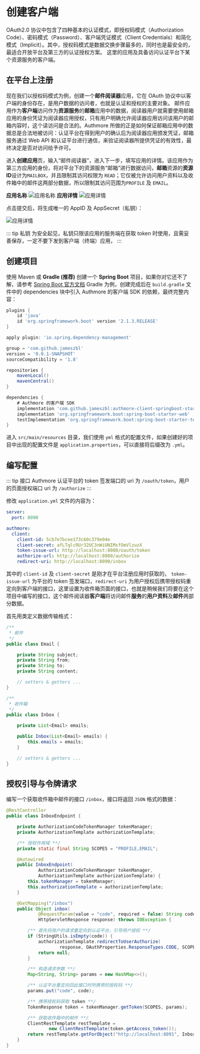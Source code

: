# 创建客户端

OAuth2.0 协议中包含了四种基本的认证模式，即授权码模式（Authorization Code）、密码模式（Password）、客户端凭证模式（Client Credentials）和简化模式（Implicit）。其中，授权码模式是数据交换步骤最多的，同时也是最安全的，最适合开放平台及第三方的认证授权方案。
这里的应用及具备访问认证平台下某个资源服务的客户端。

## 在平台上注册

现在我们以授权码模式为例，创建一个**邮件阅读器**应用，它在 OAuth 协议中以客户端的身份存在，是用户数据的访问者，也就是认证和授权的主要对象。
邮件应用作为**客户端**访问作为**资源服务**的**邮箱**应用中的数据，阅读器用户就需要使用邮箱应用的身份凭证为阅读器应用授权，只有用户明确允许阅读器应用访问该用户的邮箱内容时，这个读访问是合法的。Authmore 所做的正是如何保证邮箱应用中的数据总是合法地被访问：认证平台在得到用户的确认后为阅读器应用颁发凭证，邮箱服务通过 Web API 和认证平台进行通信，来验证阅读器所提供凭证的有效性，最终决定是否对访问给予许可。

进入**创建应用**页，输入“邮件阅读器”，进入下一步，填写应用的详情。该应用作为第三方应用的身份，将对平台下的资源服务“邮箱”进行数据访问，**邮箱**资源的**资源ID**设计为`MAILBOX`，并且限制其访问权限为 `READ`；它仅被允许访问用户资料以及收件箱中的邮件这两部分数据，所以限制其访问范围为`PROFILE` 及 `EMAIL`。

**应用名称**
![应用名称](/img/client_name.png)
**应用详情**
![应用详情](/img/client_details.png)

点击提交后，将生成唯一的 AppID 及 AppSecret（私钥）：

![应用详情](/img/client_result.png)

::: tip 私钥
为安全起见，私钥只限该应用的服务端在获取 token 时使用，且需妥善保存，一定不要下发到客户端（终端）应用，
:::

## 创建项目

使用 Maven 或 **Gradle (推荐)** 创建一个 **Spring Boot** 项目，如果你对它还不了解，请参考 [Spring Boot 官方文档](https://spring.io/projects/spring-boot) Gradle 为例，创建完成后在 `build.gradle` 文件中的 dependencies 块中引入 Authmore 的客户端 SDK 的依赖，最终完整内容：

```groovy
plugins {
    id 'java'
    id 'org.springframework.boot' version '2.1.3.RELEASE'
}

apply plugin: 'io.spring.dependency-management'

group = 'com.github.jameszbl'
version = '0.0.1-SNAPSHOT'
sourceCompatibility = '1.8'

repositories {
    mavenLocal()
    mavenCentral()
}

dependencies {
    # Authmore 的客户端 SDK
    implementation 'com.github.jameszbl:authmore-client-springboot-starter:1.0.6'
    implementation 'org.springframework.boot:spring-boot-starter-web'
    testImplementation 'org.springframework.boot:spring-boot-starter-test'
}
```

进入 `src/main/resources` 目录，我们使用 `yml` 格式的配置文件，如果创建好的项目中出现的配置文件是 `application.properties`，可以直接将后缀改为 `.yml`。

## 编写配置

::: tip 接口
Authmore 认证平台的 token 签发端口的 uri 为 `/oauth/token`，用户的页面授权端口 uri 为 `/authorize`
:::

修改 `application.yml` 文件的内容为：

```yaml
server:
  port: 8090

authmore:
  client:
    client-id: 5cb7e7bcee173c60c379e04e
    client-secret: afLTqlcRUr32UC3nWiUNIMsfOmVlzuzX
    token-issue-url: http://localhost:8080/oauth/token
    authorize-url: http://localhost:8080/authorize
    redirect-uri: http://localhost:8090/inbox
```

其中的 `client-id` 及 `client-secret` 是刚才在平台注册应用时获取的， `token-issue-url` 为平台的 token 签发端口，`redirect-uri` 为用户授权后携带授权码重定向到客户端的接口，这里设置为收件箱页面的接口，也就是稍候我们将要在这个项目中编写的接口，这个邮件阅读器**客户端**将访问邮件**服务**的**用户资料**及**邮件**两部分数据。

首先用类定义数据传输格式：

```java
/**
 * 邮件
 */
public class Email {

    private String subject;
    private String from;
    private String to;
    private String content;

    // setters & getters ...
}

/**
 * 收件箱
 */
public class Inbox {

    private List<Email> emails;

    public Inbox(List<Email> emails) {
        this.emails = emails;
    }

    // setters & getters ...
}
```

## 授权引导与令牌请求

编写一个获取收件箱中邮件的接口 `/inbox`，接口将返回 `JSON` 格式的数据：

```java
@RestController
public class InboxEndpoint {

    private AuthorizationCodeTokenManager tokenManager;
    private AuthorizationTemplate authorizationTemplate;

    /** 授权作用域 **/
    private static final String SCOPES = "PROFILE,EMAIL";

    @Autowired
    public InboxEndpoint(
            AuthorizationCodeTokenManager tokenManager,
            AuthorizationTemplate authorizationTemplate) {
        this.tokenManager = tokenManager;
        this.authorizationTemplate = authorizationTemplate;
    }

    @GetMapping("/inbox")
    public Object inbox(
            @RequestParam(value = "code", required = false) String code,
            HttpServletResponse response) throws IOException {

        /** 首先将用户的请求重定向到认证平台，引导用户授权 **/
        if (StringUtils.isEmpty(code)) {
            authorizationTemplate.redirectToUserAuthorize(
                    response, OAuthProperties.ResponseTypes.CODE, SCOPES);
            return null;
        }

        /** 构造请求参数 **/
        Map<String, String> params = new HashMap<>();

        /** 认证平台重定向回此接口时所携带的授权码 **/
        params.put("code", code);

        /** 携带授权码获取 token **/
        TokenResponse token = tokenManager.getToken(SCOPES, params);

        /** 获取收件箱中的邮件 **/
        ClientRestTemplate restTemplate =
                new ClientRestTemplate(token.getAccess_token());
        return restTemplate.getForObject("http://localhost:8091", Inbox.class);
    }
}
```